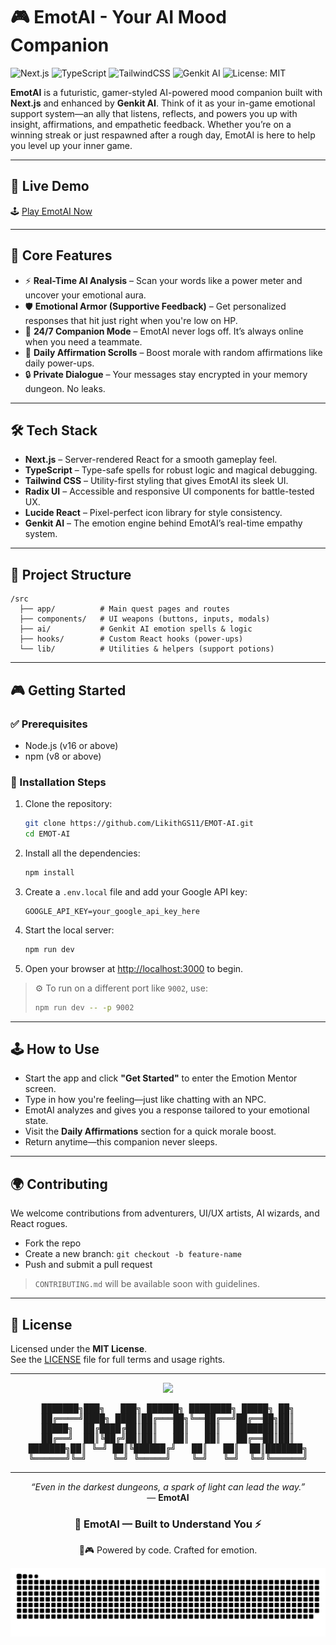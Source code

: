 # 🎮 EmotAI - Your AI Mood Companion

![Next.js](https://img.shields.io/badge/Next.js-13+-purple) ![TypeScript](https://img.shields.io/badge/TypeScript-Powered-blue) ![TailwindCSS](https://img.shields.io/badge/TailwindCSS-Utility--First-teal) ![Genkit AI](https://img.shields.io/badge/Genkit%20AI-Emotion%20Engine-yellow) ![License: MIT](https://img.shields.io/badge/License-MIT-green)

**EmotAI** is a futuristic, gamer-styled AI-powered mood companion built with **Next.js** and enhanced by **Genkit AI**. Think of it as your in-game emotional support system—an ally that listens, reflects, and powers you up with insight, affirmations, and empathetic feedback. Whether you’re on a winning streak or just respawned after a rough day, EmotAI is here to help you level up your inner game.

---

## 🚀 Live Demo

🕹️ [Play EmotAI Now](https://emotai.vercel.app)

---

## 🎯 Core Features

- ⚡ **Real-Time AI Analysis** – Scan your words like a power meter and uncover your emotional aura.
- 🛡️ **Emotional Armor (Supportive Feedback)** – Get personalized responses that hit just right when you're low on HP.
- 🌙 **24/7 Companion Mode** – EmotAI never logs off. It’s always online when you need a teammate.
- 📜 **Daily Affirmation Scrolls** – Boost morale with random affirmations like daily power-ups.
- 🔒 **Private Dialogue** – Your messages stay encrypted in your memory dungeon. No leaks.

---

## 🛠️ Tech Stack

- **Next.js** – Server-rendered React for a smooth gameplay feel.
- **TypeScript** – Type-safe spells for robust logic and magical debugging.
- **Tailwind CSS** – Utility-first styling that gives EmotAI its sleek UI.
- **Radix UI** – Accessible and responsive UI components for battle-tested UX.
- **Lucide React** – Pixel-perfect icon library for style consistency.
- **Genkit AI** – The emotion engine behind EmotAI’s real-time empathy system.

---

## 📁 Project Structure

```
/src
  ├── app/          # Main quest pages and routes
  ├── components/   # UI weapons (buttons, inputs, modals)
  ├── ai/           # Genkit AI emotion spells & logic
  ├── hooks/        # Custom React hooks (power-ups)
  └── lib/          # Utilities & helpers (support potions)
```

---

## 🎮 Getting Started

### ✅ Prerequisites

- Node.js (v16 or above)
- npm (v8 or above)

### 💾 Installation Steps

1. Clone the repository:
   ```bash
   git clone https://github.com/LikithGS11/EMOT-AI.git
   cd EMOT-AI
   ```

2. Install all the dependencies:
   ```bash
   npm install
   ```

3. Create a `.env.local` file and add your Google API key:
   ```
   GOOGLE_API_KEY=your_google_api_key_here
   ```

4. Start the local server:
   ```bash
   npm run dev
   ```

5. Open your browser at [http://localhost:3000](http://localhost:3000) to begin.

> ⚙️ To run on a different port like `9002`, use:
> ```bash
> npm run dev -- -p 9002
> ```

---

## 🕹️ How to Use

- Start the app and click **"Get Started"** to enter the Emotion Mentor screen.
- Type in how you're feeling—just like chatting with an NPC.
- EmotAI analyzes and gives you a response tailored to your emotional state.
- Visit the **Daily Affirmations** section for a quick morale boost.
- Return anytime—this companion never sleeps.

---

## 🌍 Contributing

We welcome contributions from adventurers, UI/UX artists, AI wizards, and React rogues.

- Fork the repo
- Create a new branch: `git checkout -b feature-name`
- Push and submit a pull request

> `CONTRIBUTING.md` will be available soon with guidelines.

---

## 📜 License

Licensed under the **MIT License**.  
See the [LICENSE](./LICENSE) file for full terms and usage rights.

---
<p align="center">
  <img src="https://img.shields.io/badge/EmotAI-Powered_by_Genkit_AI-purple?style=for-the-badge&logo=next.js" />
</p>

<pre align="center">
███████╗███╗   ███╗ ██████╗ ████████╗ █████╗ ██╗
██╔════╝████╗ ████║██╔═══██╗╚══██╔══╝██╔══██╗██║
█████╗  ██╔████╔██║██║   ██║   ██║   ███████║██║
██╔══╝  ██║╚██╔╝██║██║   ██║   ██║   ██╔══██║██║
███████╗██║ ╚═╝ ██║╚██████╔╝   ██║   ██║  ██║███████╗
╚══════╝╚═╝     ╚═╝ ╚═════╝    ╚═╝   ╚═╝  ╚═╝╚══════╝
</pre>

---

<p align="center">
  <em>“Even in the darkest dungeons, a spark of light can lead the way.”</em><br>
  — <strong>EmotAI</strong>
</p>

<h3 align="center">🧠 EmotAI — Built to Understand You ⚡</h3>

<p align="center">
  🧠🎮 Powered by code. Crafted for emotion.
</p>

<p align="center">
  <img src="https://raw.githubusercontent.com/Platane/snk/output/github-contribution-grid-snake-dark.svg" />
</p>



